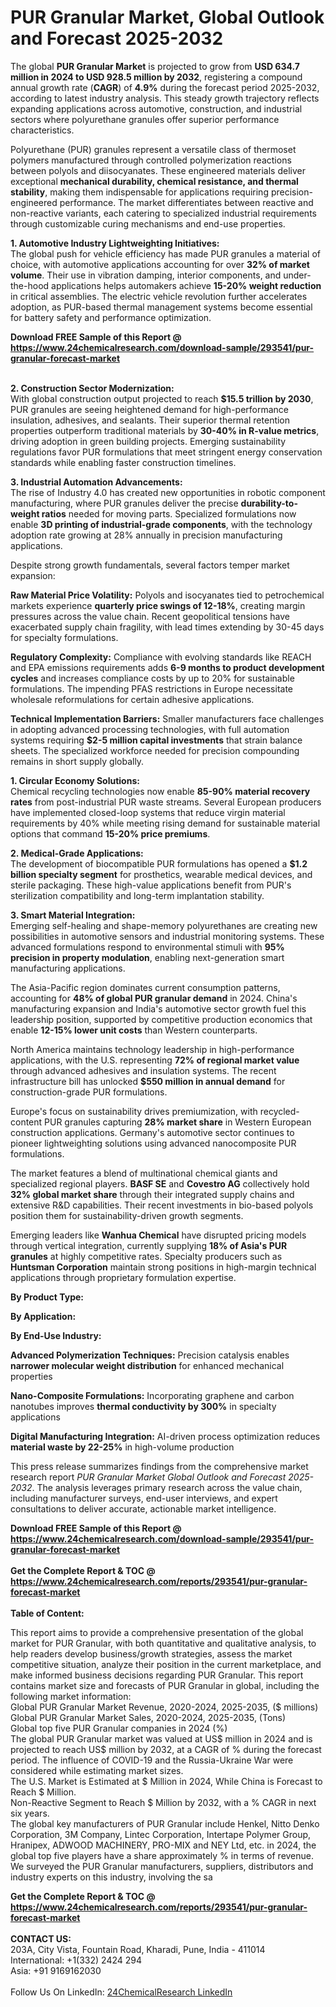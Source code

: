 <h1>PUR Granular Market, Global Outlook and Forecast 2025-2032</h1><p>The global <strong>PUR Granular Market</strong> is projected to grow from <strong>USD 634.7 million in 2024 to USD 928.5 million by 2032</strong>, registering a compound annual growth rate (<strong>CAGR</strong>) of <strong>4.9%</strong> during the forecast period 2025-2032, according to latest industry analysis. This steady growth trajectory reflects expanding applications across automotive, construction, and industrial sectors where polyurethane granules offer superior performance characteristics.</p><p>Polyurethane (PUR) granules represent a versatile class of thermoset polymers manufactured through controlled polymerization reactions between polyols and diisocyanates. These engineered materials deliver exceptional <strong>mechanical durability, chemical resistance, and thermal stability</strong>, making them indispensable for applications requiring precision-engineered performance. The market differentiates between reactive and non-reactive variants, each catering to specialized industrial requirements through customizable curing mechanisms and end-use properties.</p><p><strong>1. Automotive Industry Lightweighting Initiatives:</strong><br>
The global push for vehicle efficiency has made PUR granules a material of choice, with automotive applications accounting for over <strong>32% of market volume</strong>. Their use in vibration damping, interior components, and under-the-hood applications helps automakers achieve <strong>15-20% weight reduction</strong> in critical assemblies. The electric vehicle revolution further accelerates adoption, as PUR-based thermal management systems become essential for battery safety and performance optimization.</p><div><b>Download FREE Sample of this Report @ 
            <a href="https://www.24chemicalresearch.com/download-sample/293541/pur-granular-forecast-market">
            https://www.24chemicalresearch.com/download-sample/293541/pur-granular-forecast-market</a></b></div><br><p><strong>2. Construction Sector Modernization:</strong><br>
With global construction output projected to reach <strong>$15.5 trillion by 2030</strong>, PUR granules are seeing heightened demand for high-performance insulation, adhesives, and sealants. Their superior thermal retention properties outperform traditional materials by <strong>30-40% in R-value metrics</strong>, driving adoption in green building projects. Emerging sustainability regulations favor PUR formulations that meet stringent energy conservation standards while enabling faster construction timelines.</p><p><strong>3. Industrial Automation Advancements:</strong><br>
The rise of Industry 4.0 has created new opportunities in robotic component manufacturing, where PUR granules deliver the precise <strong>durability-to-weight ratios</strong> needed for moving parts. Specialized formulations now enable <strong>3D printing of industrial-grade components</strong>, with the technology adoption rate growing at 28% annually in precision manufacturing applications.</p><p>Despite strong growth fundamentals, several factors temper market expansion:</p><p><strong>Raw Material Price Volatility:</strong> Polyols and isocyanates tied to petrochemical markets experience <strong>quarterly price swings of 12-18%</strong>, creating margin pressures across the value chain. Recent geopolitical tensions have exacerbated supply chain fragility, with lead times extending by 30-45 days for specialty formulations.</p><p><strong>Regulatory Complexity:</strong> Compliance with evolving standards like REACH and EPA emissions requirements adds <strong>6-9 months to product development cycles</strong> and increases compliance costs by up to 20% for sustainable formulations. The impending PFAS restrictions in Europe necessitate wholesale reformulations for certain adhesive applications.</p><p><strong>Technical Implementation Barriers:</strong> Smaller manufacturers face challenges in adopting advanced processing technologies, with full automation systems requiring <strong>$2-5 million capital investments</strong> that strain balance sheets. The specialized workforce needed for precision compounding remains in short supply globally.</p><p><strong>1. Circular Economy Solutions:</strong><br>
Chemical recycling technologies now enable <strong>85-90% material recovery rates</strong> from post-industrial PUR waste streams. Several European producers have implemented closed-loop systems that reduce virgin material requirements by 40% while meeting rising demand for sustainable material options that command <strong>15-20% price premiums</strong>.</p><p><strong>2. Medical-Grade Applications:</strong><br>
The development of biocompatible PUR formulations has opened a <strong>$1.2 billion specialty segment</strong> for prosthetics, wearable medical devices, and sterile packaging. These high-value applications benefit from PUR's sterilization compatibility and long-term implantation stability.</p><p><strong>3. Smart Material Integration:</strong><br>
Emerging self-healing and shape-memory polyurethanes are creating new possibilities in automotive sensors and industrial monitoring systems. These advanced formulations respond to environmental stimuli with <strong>95% precision in property modulation</strong>, enabling next-generation smart manufacturing applications.</p><p>The Asia-Pacific region dominates current consumption patterns, accounting for <strong>48% of global PUR granular demand</strong> in 2024. China's manufacturing expansion and India's automotive sector growth fuel this leadership position, supported by competitive production economics that enable <strong>12-15% lower unit costs</strong> than Western counterparts.</p><p>North America maintains technology leadership in high-performance applications, with the U.S. representing <strong>72% of regional market value</strong> through advanced adhesives and insulation systems. The recent infrastructure bill has unlocked <strong>$550 million in annual demand</strong> for construction-grade PUR formulations.</p><p>Europe's focus on sustainability drives premiumization, with recycled-content PUR granules capturing <strong>28% market share</strong> in Western European construction applications. Germany's automotive sector continues to pioneer lightweighting solutions using advanced nanocomposite PUR formulations.</p><p>The market features a blend of multinational chemical giants and specialized regional players. <strong>BASF SE</strong> and <strong>Covestro AG</strong> collectively hold <strong>32% global market share</strong> through their integrated supply chains and extensive R&amp;D capabilities. Their recent investments in bio-based polyols position them for sustainability-driven growth segments.</p><p>Emerging leaders like <strong>Wanhua Chemical</strong> have disrupted pricing models through vertical integration, currently supplying <strong>18% of Asia's PUR granules</strong> at highly competitive rates. Specialty producers such as <strong>Huntsman Corporation</strong> maintain strong positions in high-margin technical applications through proprietary formulation expertise.</p><p><strong>By Product Type:</strong></p><p><strong>By Application:</strong></p><p><strong>By End-Use Industry:</strong></p><p><strong>Advanced Polymerization Techniques:</strong> Precision catalysis enables <strong>narrower molecular weight distribution</strong> for enhanced mechanical properties</p><p><strong>Nano-Composite Formulations:</strong> Incorporating graphene and carbon nanotubes improves <strong>thermal conductivity by 300%</strong> in specialty applications</p><p><strong>Digital Manufacturing Integration:</strong> AI-driven process optimization reduces <strong>material waste by 22-25%</strong> in high-volume production</p><p>This press release summarizes findings from the comprehensive market research report <em>PUR Granular Market Global Outlook and Forecast 2025-2032</em>. The analysis leverages primary research across the value chain, including manufacturer surveys, end-user interviews, and expert consultations to deliver accurate, actionable market intelligence.</p><div><b>Download FREE Sample of this Report @ 
            <a href="https://www.24chemicalresearch.com/download-sample/293541/pur-granular-forecast-market">
            https://www.24chemicalresearch.com/download-sample/293541/pur-granular-forecast-market</a></b></div><br><div><b>Get the Complete Report & TOC @ 
            <a href="https://www.24chemicalresearch.com/reports/293541/pur-granular-forecast-market">
            https://www.24chemicalresearch.com/reports/293541/pur-granular-forecast-market</a></b></div><br>
            <b>Table of Content:</b><p>This report aims to provide a comprehensive presentation of the global market for PUR Granular, with both quantitative and qualitative analysis, to help readers develop business/growth strategies, assess the market competitive situation, analyze their position in the current marketplace, and make informed business decisions regarding PUR Granular. This report contains market size and forecasts of PUR Granular in global, including the following market information:<br />
Global PUR Granular Market Revenue, 2020-2024, 2025-2035, ($ millions)<br />
Global PUR Granular Market Sales, 2020-2024, 2025-2035, (Tons)<br />
Global top five PUR Granular companies in 2024 (%)<br />
The global PUR Granular market was valued at US$ million in 2024 and is projected to reach US$ million by 2032, at a CAGR of % during the forecast period. The influence of COVID-19 and the Russia-Ukraine War were considered while estimating market sizes.<br />
The U.S. Market is Estimated at $ Million in 2024, While China is Forecast to Reach $ Million.<br />
Non-Reactive Segment to Reach $ Million by 2032, with a % CAGR in next six years.<br />
The global key manufacturers of PUR Granular include Henkel, Nitto Denko Corporation, 3M Company, Lintec Corporation, Intertape Polymer Group, Hranipex, ADWOOD MACHINERY, PRO-MIX and NEY Ltd, etc. in 2024, the global top five players have a share approximately % in terms of revenue.<br />
We surveyed the PUR Granular manufacturers, suppliers, distributors and industry experts on this industry, involving the sa</p><div><b>Get the Complete Report & TOC @ 
            <a href="https://www.24chemicalresearch.com/reports/293541/pur-granular-forecast-market">
            https://www.24chemicalresearch.com/reports/293541/pur-granular-forecast-market</a></b></div><br><b>CONTACT US:</b><br>
            203A, City Vista, Fountain Road, Kharadi, Pune, India - 411014<br>
            International: +1(332) 2424 294<br>
            Asia: +91 9169162030 <br><br>
            Follow Us On LinkedIn: <a href="https://www.linkedin.com/company/24chemicalresearch/">24ChemicalResearch LinkedIn</a>